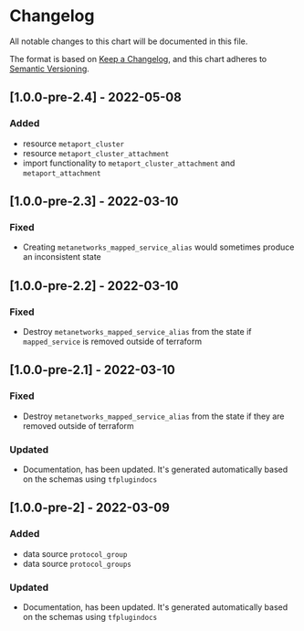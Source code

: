 # Changelog

All notable changes to this chart will be documented in this file.

The format is based on [Keep a Changelog](https://keepachangelog.com/en/1.0.0/),
and this chart adheres to [Semantic Versioning](https://semver.org/spec/v2.0.0.html).

## [1.0.0-pre-2.4] - 2022-05-08

### Added

- resource `metaport_cluster`
- resource `metaport_cluster_attachment`
- import functionality to `metaport_cluster_attachment` and `metaport_attachment`

## [1.0.0-pre-2.3] - 2022-03-10

### Fixed

- Creating `metanetworks_mapped_service_alias` would sometimes produce an inconsistent state

## [1.0.0-pre-2.2] - 2022-03-10

### Fixed

- Destroy `metanetworks_mapped_service_alias` from the state if `mapped_service` is removed outside of terraform

## [1.0.0-pre-2.1] - 2022-03-10

### Fixed

- Destroy `metanetworks_mapped_service_alias` from the state if they are removed outside of terraform

### Updated

- Documentation, has been updated. It's generated automatically based on the schemas using `tfplugindocs`

## [1.0.0-pre-2] - 2022-03-09

### Added

- data source `protocol_group`
- data source `protocol_groups`

### Updated

- Documentation, has been updated. It's generated automatically based on the schemas using `tfplugindocs`
